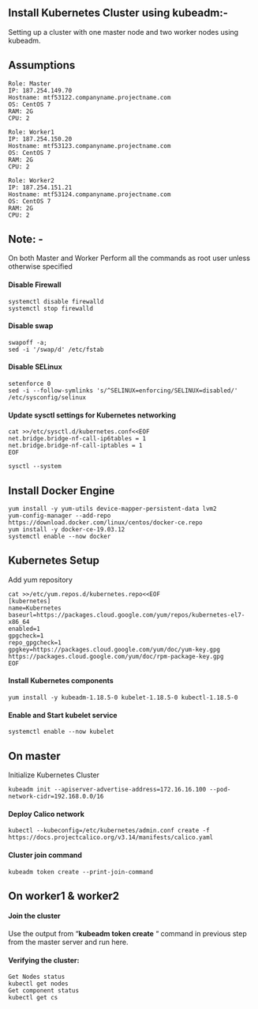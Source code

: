 ## Install Kubernetes Cluster using kubeadm:-

Setting up a cluster with one master node and two worker nodes using kubeadm.

## Assumptions

```
Role: Master
IP: 187.254.149.70
Hostname: mtf53122.companyname.projectname.com
OS: CentOS 7
RAM: 2G
CPU: 2

Role: Worker1
IP: 187.254.150.20
Hostname: mtf53123.companyname.projectname.com
OS: CentOS 7
RAM: 2G
CPU: 2

Role: Worker2
IP: 187.254.151.21
Hostname: mtf53124.companyname.projectname.com
OS: CentOS 7
RAM: 2G
CPU: 2
```

## Note: -
On both Master and Worker Perform all the commands as root user unless otherwise specified

#### Disable Firewall
```
systemctl disable firewalld
systemctl stop firewalld
```
#### Disable swap
```
swapoff -a; 
sed -i '/swap/d' /etc/fstab
```
#### Disable SELinux
```
setenforce 0
sed -i --follow-symlinks 's/^SELINUX=enforcing/SELINUX=disabled/' /etc/sysconfig/selinux
```
#### Update sysctl settings for Kubernetes networking
```
cat >>/etc/sysctl.d/kubernetes.conf<<EOF
net.bridge.bridge-nf-call-ip6tables = 1
net.bridge.bridge-nf-call-iptables = 1
EOF
```
```
sysctl --system
```

## Install Docker Engine
```
yum install -y yum-utils device-mapper-persistent-data lvm2
yum-config-manager --add-repo https://download.docker.com/linux/centos/docker-ce.repo
yum install -y docker-ce-19.03.12 
systemctl enable --now docker
```

## Kubernetes Setup

Add yum repository
```
cat >>/etc/yum.repos.d/kubernetes.repo<<EOF
[kubernetes]
name=Kubernetes
baseurl=https://packages.cloud.google.com/yum/repos/kubernetes-el7-x86_64
enabled=1
gpgcheck=1
repo_gpgcheck=1
gpgkey=https://packages.cloud.google.com/yum/doc/yum-key.gpg
https://packages.cloud.google.com/yum/doc/rpm-package-key.gpg
EOF
```
#### Install Kubernetes components
```
yum install -y kubeadm-1.18.5-0 kubelet-1.18.5-0 kubectl-1.18.5-0
```
#### Enable and Start kubelet service
```
systemctl enable --now kubelet
```
## On master

Initialize Kubernetes Cluster
```
kubeadm init --apiserver-advertise-address=172.16.16.100 --pod-network-cidr=192.168.0.0/16
```
#### Deploy Calico network
```
kubectl --kubeconfig=/etc/kubernetes/admin.conf create -f https://docs.projectcalico.org/v3.14/manifests/calico.yaml
```
#### Cluster join command
```
kubeadm token create --print-join-command
```
## On worker1 & worker2
 
#### Join the cluster

Use the output from “__kubeadm token create__ “ command in previous step from the master server and run here.

#### Verifying the cluster:
```
Get Nodes status
kubectl get nodes
Get component status
kubectl get cs
```
  



